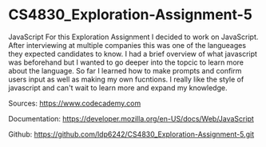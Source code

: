 CS4830_Exploration-Assignment-5
===============================

JavaScript
For this Exploration Assignment I decided to work on JavaScript. After interviewing at multiple companies this was one of the langueages they expected candidates to know. I had a brief overview of what javascript was beforehand but I wanted to go deeper into the topcic to learn more about the language. So far I learned how to make prompts and confirm users input as well as making my own fucntions. I really like the style of javascript and can't wait to learn more and expand my knowledge.

Sources:
https://www.codecademy.com

Documentation:
https://developer.mozilla.org/en-US/docs/Web/JavaScript

Github:
https://github.com/ldp6242/CS4830_Exploration-Assignment-5.git
